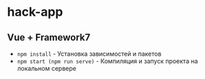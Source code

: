 # hack-app

## Vue + Framework7

* `npm install` - Установка зависимостей и пакетов
* `npm start (npm run serve)` - Компиляция и запуск проекта на локальном сервере
